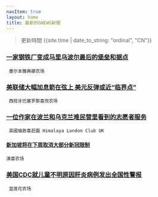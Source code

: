 ```yaml
---
navItem: true
layout: home
title: 最新的GNEWS新聞
---
```


> 更新時間 {{site.time | date_to_string: "ordinal", "CN"}}

### [一家钢铁厂变成马里乌波尔最后的堡垒和据点](/gnews/2396866.md)
 ` 墨尔本雅典娜农场`

### [美联储大幅加息箭在弦上 美元反弹或近“临界点”](/gnews/2396842.md)
 ` 西班牙巴塞罗那喜悦农场`

### [一位作家在波兰和乌克兰难民营里看到的志愿者服务](/gnews/2396386.md)
 ` 英國倫敦喜莊園 Himalaya London Club UK`

#### [新加坡将在下周取消大部分新冠限制](gnews/2396036.md)
 `澳喜农场`

### [美国CDC就儿童不明原因肝炎病例发出全国性警报](/gnews/2396016.md)
 ` 蓝莲花农场`


